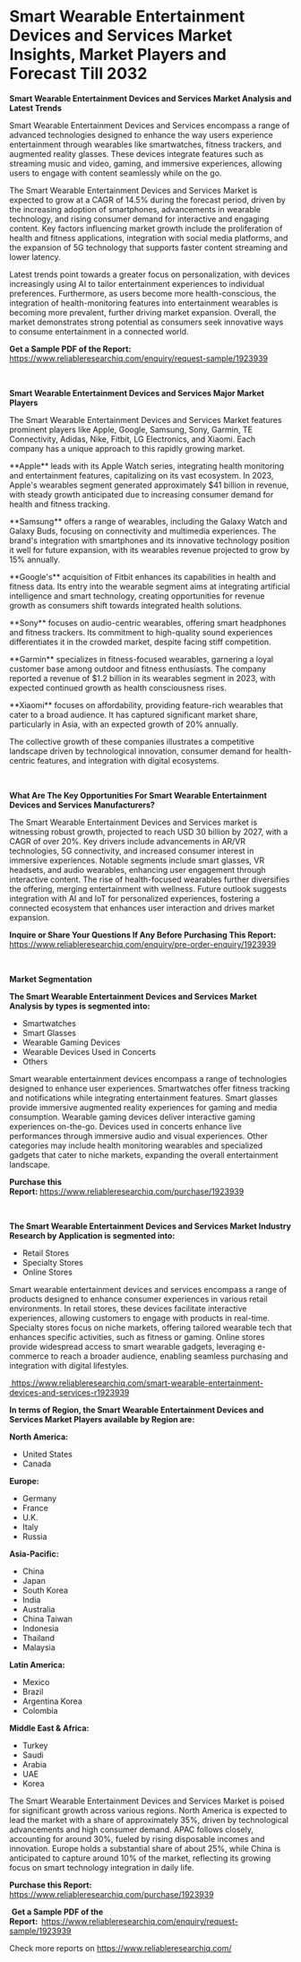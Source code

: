 <p><h1>Smart Wearable Entertainment Devices and Services Market Insights, Market Players and Forecast Till 2032</h1></p><p><strong>Smart Wearable Entertainment Devices and Services Market Analysis and Latest Trends</strong></p>
<p><p>Smart Wearable Entertainment Devices and Services encompass a range of advanced technologies designed to enhance the way users experience entertainment through wearables like smartwatches, fitness trackers, and augmented reality glasses. These devices integrate features such as streaming music and video, gaming, and immersive experiences, allowing users to engage with content seamlessly while on the go.</p><p>The Smart Wearable Entertainment Devices and Services Market is expected to grow at a CAGR of 14.5% during the forecast period, driven by the increasing adoption of smartphones, advancements in wearable technology, and rising consumer demand for interactive and engaging content. Key factors influencing market growth include the proliferation of health and fitness applications, integration with social media platforms, and the expansion of 5G technology that supports faster content streaming and lower latency.</p><p>Latest trends point towards a greater focus on personalization, with devices increasingly using AI to tailor entertainment experiences to individual preferences. Furthermore, as users become more health-conscious, the integration of health-monitoring features into entertainment wearables is becoming more prevalent, further driving market expansion. Overall, the market demonstrates strong potential as consumers seek innovative ways to consume entertainment in a connected world.</p></p>
<p><strong>Get a Sample PDF of the Report:&nbsp;</strong> <a href="https://www.reliableresearchiq.com/enquiry/request-sample/1923939?utm_campaign=3123&utm_medium=2&utm_source=Github&utm_content=ia&utm_term=28032025&utm_id=smart-wearable-entertainment-devices-and-services">https://www.reliableresearchiq.com/enquiry/request-sample/1923939</a></p>
<p>&nbsp;</p>
<p><strong>Smart Wearable Entertainment Devices and Services Major Market Players</strong></p>
<p><p>The Smart Wearable Entertainment Devices and Services Market features prominent players like Apple, Google, Samsung, Sony, Garmin, TE Connectivity, Adidas, Nike, Fitbit, LG Electronics, and Xiaomi. Each company has a unique approach to this rapidly growing market.</p><p>**Apple** leads with its Apple Watch series, integrating health monitoring and entertainment features, capitalizing on its vast ecosystem. In 2023, Apple's wearables segment generated approximately $41 billion in revenue, with steady growth anticipated due to increasing consumer demand for health and fitness tracking.</p><p>**Samsung** offers a range of wearables, including the Galaxy Watch and Galaxy Buds, focusing on connectivity and multimedia experiences. The brand's integration with smartphones and its innovative technology position it well for future expansion, with its wearables revenue projected to grow by 15% annually.</p><p>**Google's** acquisition of Fitbit enhances its capabilities in health and fitness data. Its entry into the wearable segment aims at integrating artificial intelligence and smart technology, creating opportunities for revenue growth as consumers shift towards integrated health solutions.</p><p>**Sony** focuses on audio-centric wearables, offering smart headphones and fitness trackers. Its commitment to high-quality sound experiences differentiates it in the crowded market, despite facing stiff competition.</p><p>**Garmin** specializes in fitness-focused wearables, garnering a loyal customer base among outdoor and fitness enthusiasts. The company reported a revenue of $1.2 billion in its wearables segment in 2023, with expected continued growth as health consciousness rises.</p><p>**Xiaomi** focuses on affordability, providing feature-rich wearables that cater to a broad audience. It has captured significant market share, particularly in Asia, with an expected growth of 20% annually.</p><p>The collective growth of these companies illustrates a competitive landscape driven by technological innovation, consumer demand for health-centric features, and integration with digital ecosystems.</p></p>
<p>&nbsp;</p>
<p><strong>What Are The Key Opportunities For Smart Wearable Entertainment Devices and Services Manufacturers?</strong></p>
<p><p>The Smart Wearable Entertainment Devices and Services market is witnessing robust growth, projected to reach USD 30 billion by 2027, with a CAGR of over 20%. Key drivers include advancements in AR/VR technologies, 5G connectivity, and increased consumer interest in immersive experiences. Notable segments include smart glasses, VR headsets, and audio wearables, enhancing user engagement through interactive content. The rise of health-focused wearables further diversifies the offering, merging entertainment with wellness. Future outlook suggests integration with AI and IoT for personalized experiences, fostering a connected ecosystem that enhances user interaction and drives market expansion.</p></p>
<p><strong>Inquire or Share Your Questions If Any Before Purchasing This Report:</strong> <a href="https://www.reliableresearchiq.com/enquiry/pre-order-enquiry/1923939?utm_campaign=3123&utm_medium=2&utm_source=Github&utm_content=ia&utm_term=28032025&utm_id=smart-wearable-entertainment-devices-and-services">https://www.reliableresearchiq.com/enquiry/pre-order-enquiry/1923939</a></p>
<p>&nbsp;</p>
<p><strong>Market Segmentation</strong></p>
<p><strong>The Smart Wearable Entertainment Devices and Services Market Analysis by types is segmented into:</strong></p>
<p><ul><li>Smartwatches</li><li>Smart Glasses</li><li>Wearable Gaming Devices</li><li>Wearable Devices Used in Concerts</li><li>Others</li></ul></p>
<p><p>Smart wearable entertainment devices encompass a range of technologies designed to enhance user experiences. Smartwatches offer fitness tracking and notifications while integrating entertainment features. Smart glasses provide immersive augmented reality experiences for gaming and media consumption. Wearable gaming devices deliver interactive gaming experiences on-the-go. Devices used in concerts enhance live performances through immersive audio and visual experiences. Other categories may include health monitoring wearables and specialized gadgets that cater to niche markets, expanding the overall entertainment landscape.</p></p>
<p><strong>Purchase this Report:&nbsp;</strong><a href="https://www.reliableresearchiq.com/purchase/1923939?utm_campaign=3123&utm_medium=2&utm_source=Github&utm_content=ia&utm_term=28032025&utm_id=smart-wearable-entertainment-devices-and-services">https://www.reliableresearchiq.com/purchase/1923939</a></p>
<p>&nbsp;</p>
<p><strong>The Smart Wearable Entertainment Devices and Services Market Industry Research by Application is segmented into:</strong></p>
<p><ul><li>Retail Stores</li><li>Specialty Stores</li><li>Online Stores</li></ul></p>
<p><p>Smart wearable entertainment devices and services encompass a range of products designed to enhance consumer experiences in various retail environments. In retail stores, these devices facilitate interactive experiences, allowing customers to engage with products in real-time. Specialty stores focus on niche markets, offering tailored wearable tech that enhances specific activities, such as fitness or gaming. Online stores provide widespread access to smart wearable gadgets, leveraging e-commerce to reach a broader audience, enabling seamless purchasing and integration with digital lifestyles.</p></p>
<p><a href="https://www.reliableresearchiq.com/smart-wearable-entertainment-devices-and-services-r1923939?utm_campaign=3123&utm_medium=2&utm_source=Github&utm_content=ia&utm_term=28032025&utm_id=smart-wearable-entertainment-devices-and-services">&nbsp;https://www.reliableresearchiq.com/smart-wearable-entertainment-devices-and-services-r1923939</a></p>
<p><strong>In terms of Region, the Smart Wearable Entertainment Devices and Services Market Players available by Region are:</strong></p>
<p>
    <p> <strong> North America: </strong>
        <ul>
            <li>United States</li>
            <li>Canada</li>
        </ul>
        </p> 
    <p> <strong> Europe: </strong>
        <ul>
            <li>Germany</li>
            <li>France</li>
            <li>U.K.</li>
            <li>Italy</li>
            <li>Russia</li>
        </ul>
        </p> 
    <p> <strong> Asia-Pacific: </strong>
        <ul>
            <li>China</li>
            <li>Japan</li>
            <li>South Korea</li>
            <li>India</li>
            <li>Australia</li>
            <li>China Taiwan</li>
            <li>Indonesia</li>
            <li>Thailand</li>
            <li>Malaysia</li>
        </ul>
        </p> 
    <p> <strong> Latin America: </strong>
        <ul>
            <li>Mexico</li>
            <li>Brazil</li>
            <li>Argentina Korea</li>
            <li>Colombia</li>
        </ul>
        </p> 
    <p> <strong> Middle East & Africa: </strong>
        <ul>
            <li>Turkey</li>
            <li>Saudi</li>
            <li>Arabia</li>
            <li>UAE</li>
            <li>Korea</li>
        </ul>
    </p>
    </p>
<p><p>The Smart Wearable Entertainment Devices and Services Market is poised for significant growth across various regions. North America is expected to lead the market with a share of approximately 35%, driven by technological advancements and high consumer demand. APAC follows closely, accounting for around 30%, fueled by rising disposable incomes and innovation. Europe holds a substantial share of about 25%, while China is anticipated to capture around 10% of the market, reflecting its growing focus on smart technology integration in daily life.</p></p>
<p><strong>Purchase this Report: </strong><a href="https://www.reliableresearchiq.com/purchase/1923939?utm_campaign=3123&utm_medium=2&utm_source=Github&utm_content=ia&utm_term=28032025&utm_id=smart-wearable-entertainment-devices-and-services">https://www.reliableresearchiq.com/purchase/1923939</a></p>
<p>&nbsp;<strong>Get a Sample PDF of the Report:&nbsp;&nbsp;</strong><a href="https://www.reliableresearchiq.com/enquiry/request-sample/1923939?utm_campaign=3123&utm_medium=2&utm_source=Github&utm_content=ia&utm_term=28032025&utm_id=smart-wearable-entertainment-devices-and-services">https://www.reliableresearchiq.com/enquiry/request-sample/1923939</a></p>
<p><strong></strong></p>
<p>Check more reports on <a href="https://www.reliableresearchiq.com/?utm_campaign=3123&utm_medium=2&utm_source=Github&utm_content=ia&utm_term=28032025&utm_id=smart-wearable-entertainment-devices-and-services">https://www.reliableresearchiq.com/</a></p>